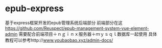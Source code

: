 # epub-express
基于express框架开发的epub管理系统后端部分
前端部分在这　https://github.com/Reuspect/epub-management-system-vue-element-admin
需要配合前端项目＋ｎｇｉｎｘ服务器＋ｍｙｓｑｌ数据库一起使用
具体教程可以参考http://www.youbaobao.xyz/admin-docs/
